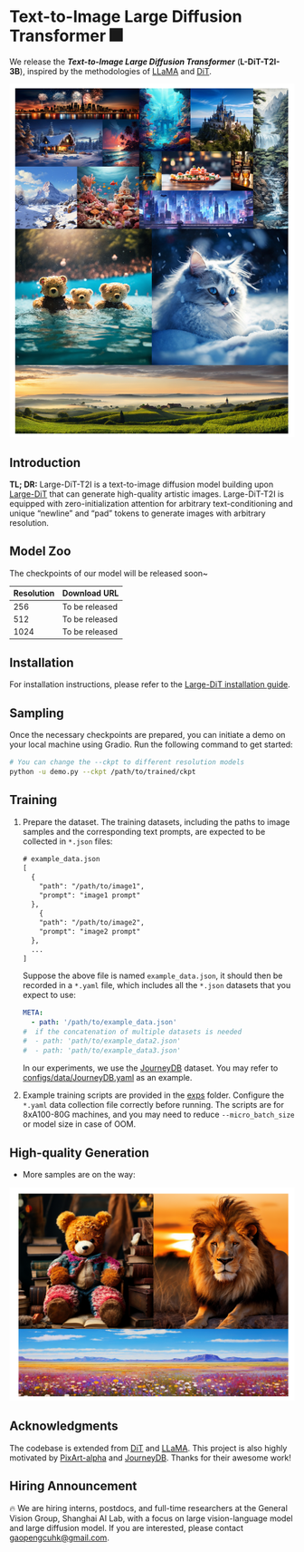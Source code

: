 # Text-to-Image Large Diffusion Transformer 🎆

We release the ***Text-to-Image Large Diffusion Transformer*** (**L-DiT-T2I-3B**), inspired by the methodologies of [LLaMA](https://github.com/facebookresearch/llama) and [DiT](https://github.com/facebookresearch/DiT). 

![image-20240307160444196](assets/sample.png)

## Introduction

**TL; DR:** Large-DiT-T2I is a text-to-image diffusion model building upon [Large-DiT](https://github.com/Alpha-VLLM/LLaMA2-Accessory/tree/main/Large-DiT-ImageNet) that can generate high-quality artistic images.  Large-DiT-T2I is equipped with zero-initialization attention for arbitrary text-conditioning and unique “newline” and “pad” tokens to generate images with arbitrary resolution. 

## Model Zoo

The checkpoints of our model will be released soon~

| Resolution | Download URL   |
| ---------- | -------------- |
| 256        | To be released |
| 512        | To be released |
| 1024       | To be released |

## Installation

For installation instructions, please refer to the [Large-DiT installation guide](https://github.com/Alpha-VLLM/LLaMA2-Accessory/tree/main/Large-DiT-ImageNet).

## Sampling

Once the necessary checkpoints are prepared, you can initiate a demo on your local machine using Gradio. Run the following command to get started:

```bash
# You can change the --ckpt to different resolution models
python -u demo.py --ckpt /path/to/trained/ckpt
```

## Training

1. Prepare the dataset. The training datasets, including the paths to image samples and the corresponding text prompts, are expected to be collected in `*.json` files:

   ```
   # example_data.json
   [
     {
       "path": "/path/to/image1",
       "prompt": "image1 prompt"
     },
       {
       "path": "/path/to/image2",
       "prompt": "image2 prompt"
     },
     ...
   ]
   ```

   Suppose the above file is named `example_data.json`, it should then be recorded in a `*.yaml` file, which includes all the `*.json` datasets that you expect to use:

   ```yaml
   META:
     - path: '/path/to/example_data.json'
   #  if the concatenation of multiple datasets is needed
   #  - path: 'path/to/example_data2.json'
   #  - path: 'path/to/example_data3.json'
   ```

   In our experiments, we use the [JourneyDB](https://journeydb.github.io/) dataset. You may refer to [configs/data/JourneyDB.yaml](./configs/data/JourneyDB.yaml) as an example.

1. Example training scripts are provided in the [exps](./exps) folder. Configure the `*.yaml` data collection file correctly before running. The scripts are for 8xA100-80G machines, and you may need to reduce `--micro_batch_size` or model size in case of OOM.

## High-quality Generation

* More samples are on the way:

![sample2](assets/sample_2.png)

## Acknowledgments

The codebase is extended from [DiT](https://github.com/facebookresearch/DiT) and [LLaMA](https://github.com/facebookresearch/llama). This project is also highly motivated by [PixArt-alpha](https://github.com/PixArt-alpha/PixArt-alpha) and [JourneyDB](https://journeydb.github.io/). Thanks for their awesome work! 

## Hiring Announcement
🔥 We are hiring interns, postdocs, and full-time researchers at the General Vision Group, Shanghai AI Lab, with a focus on large vision-language model and large diffusion model. If you are interested, please contact gaopengcuhk@gmail.com.